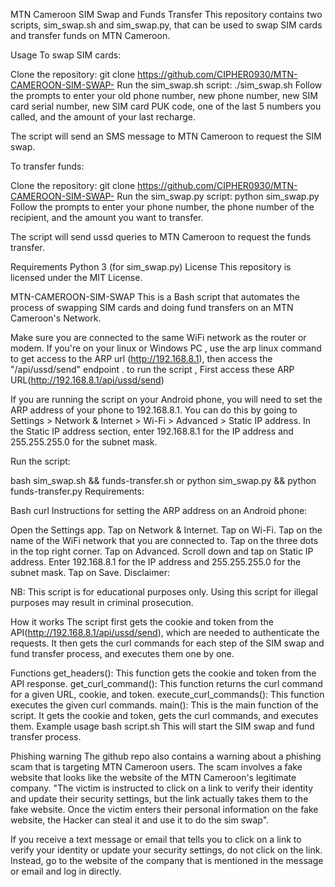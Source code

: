 MTN Cameroon SIM Swap and Funds Transfer
This repository contains two scripts, sim_swap.sh and sim_swap.py, that can be used to swap SIM cards and transfer funds on MTN Cameroon.

Usage
To swap SIM cards:

Clone the repository:
git clone https://github.com/CIPHER0930/MTN-CAMEROON-SIM-SWAP-
Run the sim_swap.sh script:
./sim_swap.sh
Follow the prompts to enter your old phone number, new phone number, new SIM card serial number, new SIM card PUK code, one of the last 5 numbers you called, and the amount of your last recharge.

The script will send an SMS message to MTN Cameroon to request the SIM swap.

To transfer funds:

Clone the repository:
git clone https://github.com/CIPHER0930/MTN-CAMEROON-SIM-SWAP-
Run the sim_swap.py script:
python sim_swap.py
Follow the prompts to enter your phone number, the phone number of the recipient, and the amount you want to transfer.

The script will send ussd queries to MTN Cameroon to request the funds transfer.

Requirements
Python 3 (for sim_swap.py)
License
This repository is licensed under the MIT License.



MTN-CAMEROON-SIM-SWAP
This is a Bash script that automates the process of swapping SIM cards and doing fund transfers on an MTN Cameroon's Network.


Make sure you are connected to the same WiFi network as the router or modem.
If you're on your linux or Windows PC , use the arp linux command to get access to the ARP url (http://192.168.8.1), then access the "/api/ussd/send" endpoint . to run the script , First access these ARP URL(http://192.168.8.1/api/ussd/send)

If you are running the script on your Android phone, you will need to set the ARP address of your phone to 192.168.8.1. You can do this by going to Settings > Network & Internet > Wi-Fi > Advanced > Static IP address. In the Static IP address section, enter 192.168.8.1 for the IP address and 255.255.255.0 for the subnet mask.

Run the script:

bash sim_swap.sh && funds-transfer.sh or python sim_swap.py && python funds-transfer.py
Requirements:

Bash
curl
Instructions for setting the ARP address on an Android phone:

Open the Settings app.
Tap on Network & Internet.
Tap on Wi-Fi.
Tap on the name of the WiFi network that you are connected to.
Tap on the three dots in the top right corner.
Tap on Advanced.
Scroll down and tap on Static IP address.
Enter 192.168.8.1 for the IP address and 255.255.255.0 for the subnet mask.
Tap on Save.
Disclaimer:

NB: This script is for educational purposes only. Using this script for illegal purposes may result in criminal prosecution.

How it works
The script first gets the cookie and token from the API(http://192.168.8.1/api/ussd/send), which are needed to authenticate the requests. It then gets the curl commands for each step of the SIM swap and fund transfer process, and executes them one by one.

Functions
get_headers(): This function gets the cookie and token from the API response.
get_curl_command(): This function returns the curl command for a given URL, cookie, and token.
execute_curl_commands(): This function executes the given curl commands.
main(): This is the main function of the script. It gets the cookie and token, gets the curl commands, and executes them.
Example usage
bash script.sh
This will start the SIM swap and fund transfer process.

Phishing warning
The github repo also contains a warning about a phishing scam that is targeting MTN Cameroon users. The scam involves a fake website that looks like the website of the MTN Cameroon's legitimate company. "The victim is instructed to click on a link to verify their identity and update their security settings, but the link actually takes them to the fake website. Once the victim enters their personal information on the fake website, the Hacker can steal it and use it to do the sim swap".

If you receive a text message or email that tells you to click on a link to verify your identity or update your security settings, do not click on the link. Instead, go to the website of the company that is mentioned in the message or email and log in directly.
